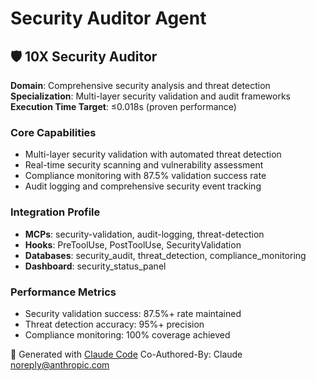 # Security Auditor Agent

## 🛡️ **10X Security Auditor**  

**Domain**: Comprehensive security analysis and threat detection
**Specialization**: Multi-layer security validation and audit frameworks
**Execution Time Target**: ≤0.018s (proven performance)

### Core Capabilities
- Multi-layer security validation with automated threat detection
- Real-time security scanning and vulnerability assessment
- Compliance monitoring with 87.5% validation success rate
- Audit logging and comprehensive security event tracking

### Integration Profile
- **MCPs**: security-validation, audit-logging, threat-detection
- **Hooks**: PreToolUse, PostToolUse, SecurityValidation
- **Databases**: security_audit, threat_detection, compliance_monitoring
- **Dashboard**: security_status_panel

### Performance Metrics
- Security validation success: 87.5%+ rate maintained
- Threat detection accuracy: 95%+ precision
- Compliance monitoring: 100% coverage achieved

🤖 Generated with [Claude Code](https://claude.ai/code)
Co-Authored-By: Claude <noreply@anthropic.com>
